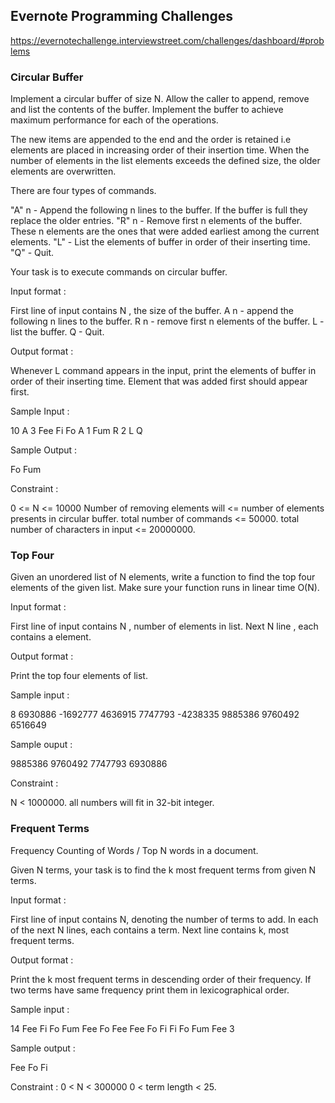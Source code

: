 ## Evernote Programming Challenges
https://evernotechallenge.interviewstreet.com/challenges/dashboard/#problems

### Circular Buffer

Implement a circular buffer of size N. Allow the caller to append, remove and list the contents of the buffer. Implement the buffer to achieve maximum performance for each of the operations.

The new items are appended to the end and the order is retained i.e elements are placed in increasing order of their insertion time. When the number of elements in the list elements exceeds the defined size, the older elements are overwritten.
 
There are four types of commands.
 
"A"  n -  Append the following n lines to the buffer. If the buffer is full they replace the older entries.
"R"  n -  Remove first n elements of the buffer. These n elements are the ones that were added earliest among the current elements.
"L"   - List the elements of buffer in order of their inserting time.
"Q"  - Quit.  
 
Your task is to execute commands on circular buffer.
 
Input format :
 
First line of input contains N ,  the size of the buffer.
A n  - append the following n lines to the buffer.
R n - remove first n elements of the buffer.
L - list the buffer.
Q - Quit.
 
Output format :
 
Whenever  L command appears in the input, print the elements of buffer in order of their inserting time. Element that was added first should appear first. 
 
Sample Input :
 
10
A 3
Fee
Fi
Fo
A 1
Fum
R 2
L
Q
 
Sample Output :
 
Fo
Fum
 
Constraint :
 
0 <= N <= 10000
Number of removing elements will <= number of elements presents in circular buffer.
total number of commands <= 50000.
total number of characters in input <= 20000000.

### Top Four

Given an unordered list of N elements, write a function to find the top four elements of the given list. Make sure your function runs in linear time O(N).
 
Input format :
 
First line of input contains N , number of elements in list.
Next N line , each contains a element.
 
Output format :
 
Print the top four elements of list.
 
Sample input :
 
8
6930886
-1692777
4636915
7747793
-4238335
9885386
9760492
6516649
 
Sample ouput :
 
9885386
9760492
7747793
6930886
 
Constraint :
 
N < 1000000.
all numbers will fit  in 32-bit integer.

### Frequent Terms

Frequency Counting of Words / Top N words in a document.
 
Given N terms, your task is to find the k most frequent terms from given N terms.
 
Input format :
 
First line of input contains N, denoting the number of terms to add.
In each of the next N lines, each contains a term.
Next line contains k, most frequent terms.
 
Output format :
 
Print the k most frequent terms in descending order of their frequency. If two terms have same frequency print them in lexicographical order.
 
Sample input :
 
14
Fee
Fi
Fo
Fum
Fee
Fo
Fee 
Fee
Fo
Fi
Fi
Fo
Fum
Fee
3
 
Sample output :
 
Fee
Fo
Fi
 
Constraint :
0 < N < 300000 
0 < term length < 25.